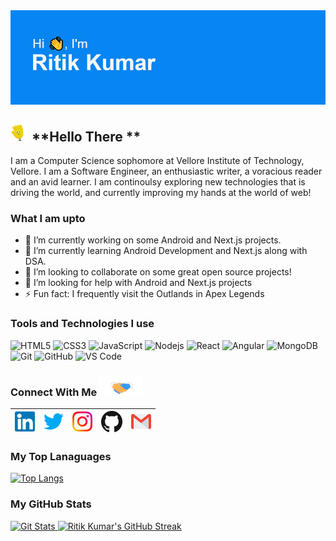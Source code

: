 
<img align="center" src="https://github.com/iamr-kumar/iamr-kumar/blob/master/assets/header.png?raw=true" width="800px">

## <img src="https://github.com/iamr-kumar/iamr-kumar/blob/master/assets/wave.gif" width="29px"> **Hello There **
<p>
    I am a Computer Science sophomore at Vellore Institute of Technology, Vellore.
    I am a Software Engineer, an enthusiastic writer, a voracious reader and an avid learner.
    I am continoulsy exploring new technologies that is driving the world,
    and currently improving my hands at the world of web!
</p>

### What I am upto

- 🔭 I’m currently working on some Android and Next.js projects.
- 🌱 I’m currently learning Android Development and Next.js along with DSA.
- 👯 I’m looking to collaborate on some great open source projects!
- 🤔 I’m looking for help with Android and Next.js projects
- ⚡ Fun fact: I frequently visit the Outlands in Apex Legends

### Tools and Technologies I use

![HTML5](https://img.shields.io/badge/-HTML5-%23E44D27?style=flat-square&logo=html5&logoColor=ffffff)
![CSS3](https://img.shields.io/badge/-CSS3-%231572B6?style=flat-square&logo=css3)
![JavaScript](https://img.shields.io/badge/-JavaScript-%23F7DF1C?style=flat-square&logo=javascript&logoColor=000000&labelColor=%23F7DF1C&color=%23FFCE5A)
![Nodejs](https://img.shields.io/badge/-Nodejs-black?style=flat-square&logo=Node.js)
![React](https://img.shields.io/badge/-React-%23282C34?style=flat-square&logo=react)
![Angular](https://img.shields.io/badge/-Angular-red?style=flat-square&logo=angular&color=red)
![MongoDB](https://img.shields.io/badge/-MongoDB-47A248?style=flat-square&logo=MongoDB&logoColor=ffffff)
![Git](https://img.shields.io/badge/-Git-%23F05032?style=flat-square&logo=git&logoColor=%23ffffff)
![GitHub](https://img.shields.io/badge/-GitHub-181717?style=flat-square&logo=github)
![VS Code](http://img.shields.io/badge/-VS%20Code-007ACC?style=flat-square&logo=visual-studio-code&logoColor=ffffff)

### Connect With Me <img src="https://github.com/Srezzx/Srezzx/blob/master/Assets/Handshake.gif" height="32px">

| [<img src="https://github.com/iamr-kumar/iamr-kumar/blob/master/assets/Linkedin.svg" alt="Linkedin Logo" width="32">](https://www.linkedin.com/in/ritik-kumar-bba915187/) | [<img src="https://github.com/iamr-kumar/iamr-kumar/blob/master/assets/Twitter.svg" alt="Twitter Logo" width="32">](https://twitter.com/itsr_kumar) | [<img src="https://github.com/iamr-kumar/iamr-kumar/blob/master/assets/Instagram.svg" alt="instagram logo" width="32">](https://www.instagram.com/iamr_kumar/?hl=en) | [<img src="https://github.com/iamr-kumar/iamr-kumar/blob/master/assets/github-icon.svg" alt="Github logo" width="34">](https://github.com/iamr-kumar) | [<img src="https://github.com/iamr-kumar/iamr-kumar/blob/master/assets/Gmail.svg" alt="Gmail logo" height="32">](mailto:ritik.kumar006@gmail.com)
|:---:|:---:|:---:|:---:|:---:|


<strong><h3> My Top Lanaguages </h3></strong>
[![Top Langs](https://github-readme-stats.vercel.app/api/top-langs/?username=iamr-kumar&layout=compact&theme=tokyonight)](https://github.com/anuraghazra/github-readme-stats)

<strong><h3> My GitHub Stats </h3></strong>
<a align="center" href="https://github.com/iamr-kumar">
<img width="49%" src="https://github-readme-stats.vercel.app/api?username=iamr-kumar&show_icons=true&hide_border=false&theme=tokyonight&count_private=true&include_all_commits=true" alt="Git Stats" />
<img width="49%" src="https://github-readme-streak-stats.herokuapp.com/?user=iamr-kumar&theme=tokyonight" alt="Ritik Kumar's GitHub Streak" />
</a>
